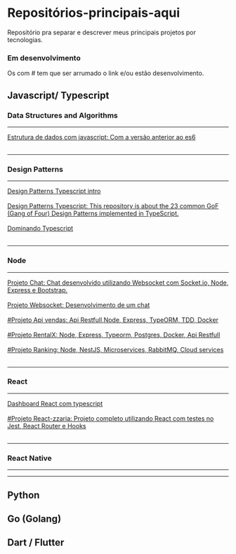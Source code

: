 # Repositórios-principais-aqui
Repositório pra separar e descrever meus principais projetos por tecnologias. 

### Em desenvolvimento
Os com # tem que ser arrumado o link e/ou estão desenvolvimento.
## Javascript/ Typescript
### Data Structures and Algorithms
---
 <a href="https://github.com/devmateusramos/Estrutura-de-Dados-com-Javascript">Estrutura de dados com javascript: Com a versão anterior ao es6</a></br></br>

---
### Design Patterns
---
 <a href="https://github.com/devmateusramos/Design-Patterns-Typescript-intro">Design Patterns Typescript intro</a></br></br>
 <a href="https://github.com/devmateusramos/Design-Patterns-Typescript-23-GoF">Design Patterns Typescript: This repository is about the 23 common GoF (Gang of Four) Design Patterns implemented in TypeScript.</a></br></br>
 <a href="https://github.com/devmateusramos/Dominando-Typescript">Dominando Typescript</a></br></br>

---

### Node
---
<a href="https://github.com/devmateusramos/websocket-node-socketio">Projeto Chat: Chat desenvolvido utilizando Websocket com Socket.io, Node, Express e Bootstrap.</a></br></br>
<a href="https://github.com/devmateusramos/Websocket-chat">Projeto Websocket: Desenvolvimento de um chat</a></br></br>
 <a href="https://github.com/devmateusramos">#Projeto Api vendas: Api Restfull,Node, Express, TypeORM, TDD, Docker</a></br></br>
 <a href="https://github.com/devmateusramos">#Projeto RentalX: Node, Express, Typeorm, Postgres, Docker, Api Restfull</a></br></br>
 <a href="https://github.com/devmateusramos">#Projeto Ranking: Node, NestJS, Microservices, RabbitMQ, Cloud services</a></br></br>




---
### React
---
 <a href="https://github.com/devmateusramos/Dashboard-com-React">Dashboard React com typescript</a></br></br>
  <a href="https://github.com/devmateusramos">#Projeto React-zzaria: Projeto completo utilizando React com testes no Jest, React Router e Hooks</a></br></br>


---
### React Native
---
---

##
## Python


## Go (Golang)


## Dart / Flutter



